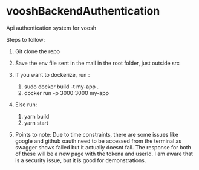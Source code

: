 # vooshBackendAuthentication
Api authentication system for voosh

Steps to follow: 
1. Git clone the repo
2. Save the env file sent in the mail in the root folder, just outside src
3. If you want to dockerize, run :
     1. sudo docker build -t my-app .
     2. docker run -p 3000:3000 my-app
     
4. Else run:
      1. yarn build
      2. yarn start
5. Points to note:
    Due to time constraints, there are some issues like google and github oauth need to be accessed from the terminal as swagger shows failed but it actually doesnt fail. The response for both of these will be a new page with the tokena and userId. I am aware that is a security issue, but it is good for demonstrations.
